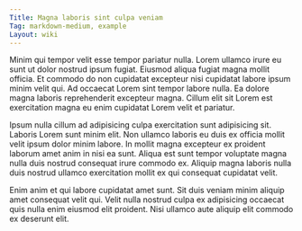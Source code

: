```yaml
---
Title: Magna laboris sint culpa veniam
Tag: markdown-medium, example
Layout: wiki
---
```

Minim qui tempor velit esse tempor pariatur nulla. Lorem ullamco irure eu sunt ut dolor nostrud ipsum fugiat. Eiusmod aliqua fugiat magna mollit officia. Et commodo do non cupidatat excepteur nisi cupidatat labore ipsum minim velit qui. Ad occaecat Lorem sint tempor labore nulla. Ea dolore magna laboris reprehenderit excepteur magna. Cillum elit sit Lorem est exercitation magna eu enim cupidatat Lorem velit et pariatur.

Ipsum nulla cillum ad adipisicing culpa exercitation sunt adipisicing sit. Laboris Lorem sunt minim elit. Non ullamco laboris eu duis ex officia mollit velit ipsum dolor minim labore. In mollit magna excepteur ex proident laborum amet anim in nisi ea sunt. Aliqua est sunt tempor voluptate magna nulla duis nostrud consequat irure commodo ex. Aliquip magna laboris nulla duis nostrud ullamco exercitation mollit ex qui consequat cupidatat velit.

Enim anim et qui labore cupidatat amet sunt. Sit duis veniam minim aliquip amet consequat velit qui. Velit nulla nostrud culpa ex adipisicing occaecat quis nulla enim eiusmod elit proident. Nisi ullamco aute aliquip elit commodo ex deserunt elit.